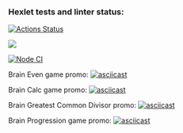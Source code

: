 ### Hexlet tests and linter status:
[![Actions Status](https://github.com/Yuki-fox/backend-project-lvl1/workflows/hexlet-check/badge.svg)](https://github.com/Yuki-fox/backend-project-lvl1/actions)


<a href="https://codeclimate.com/github/Yuki-fox/backend-project-lvl1/maintainability"><img src="https://api.codeclimate.com/v1/badges/08dbd3e90e54198ec0e4/maintainability" /></a>

[![Node CI](https://github.com/Yuki-fox/backend-project-lvl1/actions/workflows/github-actions-demo.yml/badge.svg)](https://github.com/Yuki-fox/backend-project-lvl1/actions/workflows/github-actions-demo.yml)

Brain Even game promo:
[![asciicast](https://asciinema.org/a/rgeduELArWAzZvD10QFrPFFPD.svg)](https://asciinema.org/a/rgeduELArWAzZvD10QFrPFFPD)

Brain Calc game promo:
[![asciicast](https://asciinema.org/a/rxCZEZdguzuaVlhFdZNdxjyqt.svg)](https://asciinema.org/a/rxCZEZdguzuaVlhFdZNdxjyqt)

Brain Greatest Common Divisor promo:
[![asciicast](https://asciinema.org/a/psxpcZdjjUIzqVJKxFCI1boJb.svg)](https://asciinema.org/a/psxpcZdjjUIzqVJKxFCI1boJb)

Brain Progression game promo:
[![asciicast](https://asciinema.org/a/iLTDYqcaU18T82tXHB2ODvfdu.svg)](https://asciinema.org/a/iLTDYqcaU18T82tXHB2ODvfdu)